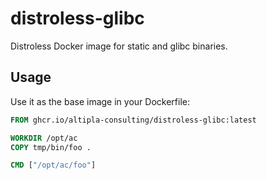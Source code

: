 
# distroless-glibc

Distroless Docker image for static and glibc binaries.


## Usage

Use it as the base image in your Dockerfile:

```dockerfile
FROM ghcr.io/altipla-consulting/distroless-glibc:latest

WORKDIR /opt/ac
COPY tmp/bin/foo .

CMD ["/opt/ac/foo"]
```
